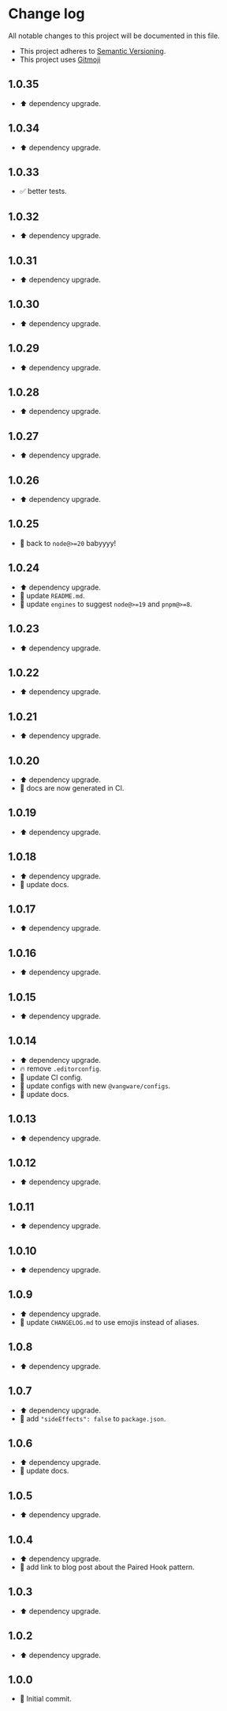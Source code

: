# Change log

All notable changes to this project will be documented in this file.

-   This project adheres to [Semantic Versioning][semver].
-   This project uses [Gitmoji][gitmoji]

## 1.0.35

-   ⬆️ dependency upgrade.

## 1.0.34

-   ⬆️ dependency upgrade.

## 1.0.33

-   ✅ better tests.

## 1.0.32

-   ⬆️ dependency upgrade.

## 1.0.31

-   ⬆️ dependency upgrade.

## 1.0.30

-   ⬆️ dependency upgrade.

## 1.0.29

-   ⬆️ dependency upgrade.

## 1.0.28

-   ⬆️ dependency upgrade.

## 1.0.27

-   ⬆️ dependency upgrade.

## 1.0.26

-   ⬆️ dependency upgrade.

## 1.0.25

-   🔧 back to `node@>=20` babyyyy!

## 1.0.24

-   ⬆️ dependency upgrade.
-   📝 update `README.md`.
-   🔧 update `engines` to suggest `node@>=19` and `pnpm@>=8`.

## 1.0.23

-   ⬆️ dependency upgrade.

## 1.0.22

-   ⬆️ dependency upgrade.

## 1.0.21

-   ⬆️ dependency upgrade.

## 1.0.20

-   ⬆️ dependency upgrade.
-   🔧 docs are now generated in CI.

## 1.0.19

-   ⬆️ dependency upgrade.

## 1.0.18

-   ⬆️ dependency upgrade.
-   📝 update docs.

## 1.0.17

-   ⬆️ dependency upgrade.

## 1.0.16

-   ⬆️ dependency upgrade.

## 1.0.15

-   ⬆️ dependency upgrade.

## 1.0.14

-   ⬆️ dependency upgrade.
-   🔥 remove `.editorconfig`.
-   👷 update CI config.
-   🔧 update configs with new `@vangware/configs`.
-   📝 update docs.

## 1.0.13

-   ⬆️ dependency upgrade.

## 1.0.12

-   ⬆️ dependency upgrade.

## 1.0.11

-   ⬆️ dependency upgrade.

## 1.0.10

-   ⬆️ dependency upgrade.

## 1.0.9

-   ⬆️ dependency upgrade.
-   📝 update `CHANGELOG.md` to use emojis instead of aliases.

## 1.0.8

-   ⬆️ dependency upgrade.

## 1.0.7

-   ⬆️ dependency upgrade.
-   🔧 add `"sideEffects": false` to `package.json`.

## 1.0.6

-   ⬆️ dependency upgrade.
-   📝 update docs.

## 1.0.5

-   ⬆️ dependency upgrade.

## 1.0.4

-   ⬆️ dependency upgrade.
-   📝 add link to blog post about the Paired Hook pattern.

## 1.0.3

-   ⬆️ dependency upgrade.

## 1.0.2

-   ⬆️ dependency upgrade.

## 1.0.0

-   🎉 Initial commit.

<!-- References -->

[gitmoji]: https://gitmoji.dev/
[semver]: https://semver.org/
